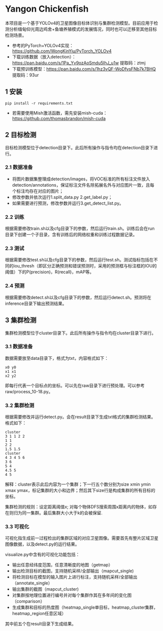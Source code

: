 # Yangon Chickenfish

本项目是一个基于YOLOv4的卫星图像目标体识别与集群检测模型。目前应用于检测分析缅甸仰光周边鸡舍+鱼塘养殖模式的发展情况，同时也可以迁移至其他目标检测场景。

- 参考的PyTorch+YOLOv4实现：https://github.com/WongKinYiu/PyTorch_YOLOv4
- 下载训练数据（放入detection）：https://pan.baidu.com/s/1Pa_Yv9ozAoSmdu5IhJ_u1w 提取码：ztmj
- 下载预训练模型：https://pan.baidu.com/s/1hz3vQF-WoDfvsFNb7k7BHQ 提取码：93ur



## 1 安装

```
pip install -r requirements.txt
```

- 若需要使用Mish激活函数，需先安装mish-cuda：https://github.com/thomasbrandon/mish-cuda



## 2 目标检测

目标检测模型位于detection目录下。此后所有操作与指令均在detection目录下进行。

### 2.1 数据准备

- 将图片数据集整理成detection/images，将VOC标准的所有标注文件放入detection/annotations，保证标注文件名除拓展名外与对应图片一致，且每个标注均存在对应的图片；
- 修改参数并依次运行1.split_data.py 2.get_label.py；
- 如果需要进行预测，修改参数并运行3.get_detect_list.py。

### 2.2 训练

根据需要修改train.sh以及cfg目录下的参数，然后运行train.sh。训练后会在run目录下创建一个子目录，含有训练后的网络权重和训练过程数据记录。

### 2.3 测试

根据需要修改test.sh以及cfg目录下的参数，然后运行test.sh。测试指标包括在不同的iou_thresh（即区分正确预测和错误预测时，采用的预测框与标注框的IOU的阈值）下的P(precision)，R(recall)，mAP等。

### 2.4 预测

根据需要修改detect.sh以及cfg目录下的参数，然后运行detect.sh。预测将在inference目录下输出预测结果。



## 3 集群检测

集群检测模型位于cluster目录下。此后所有操作与指令均在cluster目录下进行。

### 3.1 数据准备

数据需要放至data目录下，格式为txt，内容格式如下：

```
x0 y0
x1 x1
x2 y2
```

即每行代表一个目标点的坐标。可以先在raw目录下进行预处理。可以参考raw/process_10-18.py。

### 3.2 集群检测

根据需要修改并运行detect.py。会在result目录下生成txt格式的集群检测结果。格式如下：

```
cluster 
3 1 1 2 2
1 1
2 2
1.5 1.5
cluster
4 3 4 5 6
3 6
5 4
4.5 5
4 5
```

解释：cluster表示此后内容为一个集群；下一行五个数分别为size xmin ymin xmax ymax，标记集群的大小和边界；然后其下size行是构成集群的所有目标的坐标。

集群检测的规则：设定距离阈值x; 对每个物体DFS搜索周围x距离内的物体，如存在则归为同一集群。最后集群大小大于k的会被保留.

### 3.3 可视化

可视化指生成前一过程检出的集群区域的对应卫星图像。需要首先有整片区域卫星图像数据，以及detect.py的运行结果。

visualize.py中含有的可视化功能包括：

- 输出任意经纬度范围，任意清晰度的地图（getmap）
- 输出检测目标的截图，支持随机采样/全部输出（mapcut_single)
- 将检测目标在模型的输入图片上进行标注，支持随机采样/全部输出（annotate_single）
- 输出集群的截图（mapcut_cluster)
- 对集群按地理位置进行编号并对每个集群作其在多年间的变化图（comparison）
- 生成集群和目标的热度图（heatmap_single单目标，heatmap_cluster集群，heatmap_region任意区域）

其中前五个在result目录下生成结果。



 

